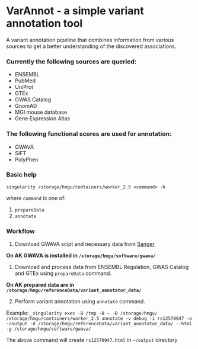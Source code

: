 # VarAnnot - a simple variant annotation tool

A variant annotation pipeline that combines information from various sources to get a better understanding of the discovered associations.


### Currently the following sources are queried:

* ENSEMBL
* PubMed
* UniProt
* GTEx
* GWAS Catalog
* GnomAD
* MGI mouse database
* Gene Expression Atlas

### The following functional scores are used for annotation:

* GWAVA
* SIFT
* PolyPhen

### Basic help

```
singularity /storage/hmgu/containers/worker_2.5 <command> -h
```

where ```command``` is one of:
1. ```prepareData```
2. ```annotate```

### Workflow

1. Download GWAVA scipt and necessary data from [Sanger](https://www.sanger.ac.uk/sanger/StatGen_Gwava)

**On AK GWAVA is installed in ```/storage/hmgu/software/gwava/```**

1. Download and process data from ENSEMBL Regulation, GWAS Catalog and GTEx using ```prepareData``` command. 

**On AK prepared data are in ```/storage/hmgu/referenceData/variant_annotator_data/```**

2. Perform variant annotation using ```annotate``` command.

Example: 
```_singularity exec -B /tmp -B ~ -B /storage/hmgu/ /storage/hmgu/containers/worker_2.5 annotate -v debug -i rs12570947 -o ~/output -d /storage/hmgu/referenceData/variant_annotator_data/ --html -g /storage/hmgu/software/gwava/```

The above command will create ```rs12570947.html``` in ```~/output``` directory
